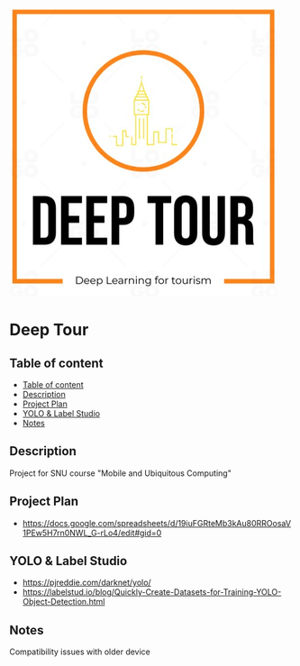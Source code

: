 ![logo](pic/logo.png "logo")

# Deep Tour
## Table of content
- [Table of content](#table-of-content)
- [Description](#description)
- [Project Plan](#project-plan) 
- [YOLO & Label Studio](#yolo--label-studio)
- [Notes](#notes)
## Description
Project for SNU course "Mobile and Ubiquitous Computing"

## Project Plan

- https://docs.google.com/spreadsheets/d/19iuFGRteMb3kAu80RROosaV1PEw5H7rn0NWL_G-rLo4/edit#gid=0

## YOLO & Label Studio

- https://pjreddie.com/darknet/yolo/
- https://labelstud.io/blog/Quickly-Create-Datasets-for-Training-YOLO-Object-Detection.html

## Notes

Compatibility issues with older device